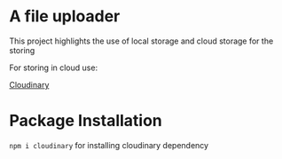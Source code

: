 # A file uploader
   This project highlights the use of local storage and cloud storage for the storing

   For storing in cloud use: 
   
   [Cloudinary ](https://cloudinary.com/)

# Package Installation

   ```npm i cloudinary``` for installing cloudinary dependency
